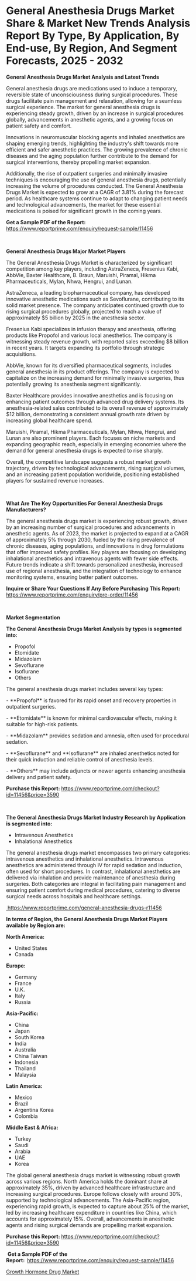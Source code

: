 <p><h1>General Anesthesia Drugs Market Share & Market New Trends Analysis Report By Type, By Application, By End-use, By Region, And Segment Forecasts, 2025 - 2032</h1></p><p><strong>General Anesthesia Drugs Market Analysis and Latest Trends</strong></p>
<p><p>General anesthesia drugs are medications used to induce a temporary, reversible state of unconsciousness during surgical procedures. These drugs facilitate pain management and relaxation, allowing for a seamless surgical experience. The market for general anesthesia drugs is experiencing steady growth, driven by an increase in surgical procedures globally, advancements in anesthetic agents, and a growing focus on patient safety and comfort. </p><p>Innovations in neuromuscular blocking agents and inhaled anesthetics are shaping emerging trends, highlighting the industry's shift towards more efficient and safer anesthetic practices. The growing prevalence of chronic diseases and the aging population further contribute to the demand for surgical interventions, thereby propelling market expansion. </p><p>Additionally, the rise of outpatient surgeries and minimally invasive techniques is encouraging the use of general anesthesia drugs, potentially increasing the volume of procedures conducted. The General Anesthesia Drugs Market is expected to grow at a CAGR of 3.81% during the forecast period. As healthcare systems continue to adapt to changing patient needs and technological advancements, the market for these essential medications is poised for significant growth in the coming years.</p></p>
<p><strong>Get a Sample PDF of the Report:&nbsp;</strong> <a href="https://www.reportprime.com/enquiry/request-sample/11456?utm_campaign=2320&utm_medium=2&utm_source=Github&utm_content=ia&utm_term=20032025&utm_id=general-anesthesia-drugs">https://www.reportprime.com/enquiry/request-sample/11456</a></p>
<p>&nbsp;</p>
<p><strong>General Anesthesia Drugs Major Market Players</strong></p>
<p><p>The General Anesthesia Drugs Market is characterized by significant competition among key players, including AstraZeneca, Fresenius Kabi, AbbVie, Baxter Healthcare, B. Braun, Maruishi, Piramal, Hikma Pharmaceuticals, Mylan, Nhwa, Hengrui, and Lunan. </p><p>AstraZeneca, a leading biopharmaceutical company, has developed innovative anesthetic medications such as Sevoflurane, contributing to its solid market presence. The company anticipates continued growth due to rising surgical procedures globally, projected to reach a value of approximately $5 billion by 2025 in the anesthesia sector.</p><p>Fresenius Kabi specializes in infusion therapy and anesthesia, offering products like Propofol and various local anesthetics. The company is witnessing steady revenue growth, with reported sales exceeding $8 billion in recent years. It targets expanding its portfolio through strategic acquisitions.</p><p>AbbVie, known for its diversified pharmaceutical segments, includes general anesthesia in its product offerings. The company is expected to capitalize on the increasing demand for minimally invasive surgeries, thus potentially growing its anesthesia segment significantly.</p><p>Baxter Healthcare provides innovative anesthetics and is focusing on enhancing patient outcomes through advanced drug delivery systems. Its anesthesia-related sales contributed to its overall revenue of approximately $12 billion, demonstrating a consistent annual growth rate driven by increasing global healthcare spend.</p><p>Maruishi, Piramal, Hikma Pharmaceuticals, Mylan, Nhwa, Hengrui, and Lunan are also prominent players. Each focuses on niche markets and expanding geographic reach, especially in emerging economies where the demand for general anesthesia drugs is expected to rise sharply.</p><p>Overall, the competitive landscape suggests a robust market growth trajectory, driven by technological advancements, rising surgical volumes, and an increasing patient population worldwide, positioning established players for sustained revenue increases.</p></p>
<p>&nbsp;</p>
<p><strong>What Are The Key Opportunities For General Anesthesia Drugs Manufacturers?</strong></p>
<p><p>The general anesthesia drugs market is experiencing robust growth, driven by an increasing number of surgical procedures and advancements in anesthetic agents. As of 2023, the market is projected to expand at a CAGR of approximately 5% through 2030, fueled by the rising prevalence of chronic diseases, aging populations, and innovations in drug formulations that offer improved safety profiles. Key players are focusing on developing inhalational anesthetics and intravenous agents with fewer side effects. Future trends indicate a shift towards personalized anesthesia, increased use of regional anesthesia, and the integration of technology to enhance monitoring systems, ensuring better patient outcomes.</p></p>
<p><strong>Inquire or Share Your Questions If Any Before Purchasing This Report:</strong> <a href="https://www.reportprime.com/enquiry/pre-order/11456?utm_campaign=2320&utm_medium=2&utm_source=Github&utm_content=ia&utm_term=20032025&utm_id=general-anesthesia-drugs">https://www.reportprime.com/enquiry/pre-order/11456</a></p>
<p>&nbsp;</p>
<p><strong>Market Segmentation</strong></p>
<p><strong>The General Anesthesia Drugs Market Analysis by types is segmented into:</strong></p>
<p><ul><li>Propofol</li><li>Etomidate</li><li>Midazolam</li><li>Sevoflurane</li><li>Isoflurane</li><li>Others</li></ul></p>
<p><p>The general anesthesia drugs market includes several key types: </p><p>- **Propofol** is favored for its rapid onset and recovery properties in outpatient surgeries.</p><p>- **Etomidate** is known for minimal cardiovascular effects, making it suitable for high-risk patients.</p><p>- **Midazolam** provides sedation and amnesia, often used for procedural sedation.</p><p>- **Sevoflurane** and **Isoflurane** are inhaled anesthetics noted for their quick induction and reliable control of anesthesia levels.</p><p>- **Others** may include adjuncts or newer agents enhancing anesthesia delivery and patient safety.</p></p>
<p><strong>Purchase this Report:&nbsp;</strong><a href="https://www.reportprime.com/checkout?id=11456&price=3590&utm_campaign=2320&utm_medium=2&utm_source=Github&utm_content=ia&utm_term=20032025&utm_id=general-anesthesia-drugs">https://www.reportprime.com/checkout?id=11456&price=3590</a></p>
<p>&nbsp;</p>
<p><strong>The General Anesthesia Drugs Market Industry Research by Application is segmented into:</strong></p>
<p><ul><li>Intravenous Anesthetics</li><li>Inhalational Anesthetics</li></ul></p>
<p><p>The general anesthesia drugs market encompasses two primary categories: intravenous anesthetics and inhalational anesthetics. Intravenous anesthetics are administered through IV for rapid sedation and induction, often used for short procedures. In contrast, inhalational anesthetics are delivered via inhalation and provide maintenance of anesthesia during surgeries. Both categories are integral in facilitating pain management and ensuring patient comfort during medical procedures, catering to diverse surgical needs across hospitals and healthcare settings.</p></p>
<p><a href="https://www.reportprime.com/general-anesthesia-drugs-r11456?utm_campaign=2320&utm_medium=2&utm_source=Github&utm_content=ia&utm_term=20032025&utm_id=general-anesthesia-drugs">&nbsp;https://www.reportprime.com/general-anesthesia-drugs-r11456</a></p>
<p><strong>In terms of Region, the General Anesthesia Drugs Market Players available by Region are:</strong></p>
<p>
    <p> <strong> North America: </strong>
        <ul>
            <li>United States</li>
            <li>Canada</li>
        </ul>
        </p> 
    <p> <strong> Europe: </strong>
        <ul>
            <li>Germany</li>
            <li>France</li>
            <li>U.K.</li>
            <li>Italy</li>
            <li>Russia</li>
        </ul>
        </p> 
    <p> <strong> Asia-Pacific: </strong>
        <ul>
            <li>China</li>
            <li>Japan</li>
            <li>South Korea</li>
            <li>India</li>
            <li>Australia</li>
            <li>China Taiwan</li>
            <li>Indonesia</li>
            <li>Thailand</li>
            <li>Malaysia</li>
        </ul>
        </p> 
    <p> <strong> Latin America: </strong>
        <ul>
            <li>Mexico</li>
            <li>Brazil</li>
            <li>Argentina Korea</li>
            <li>Colombia</li>
        </ul>
        </p> 
    <p> <strong> Middle East & Africa: </strong>
        <ul>
            <li>Turkey</li>
            <li>Saudi</li>
            <li>Arabia</li>
            <li>UAE</li>
            <li>Korea</li>
        </ul>
    </p>
    </p>
<p><p>The global general anesthesia drugs market is witnessing robust growth across various regions. North America holds the dominant share at approximately 35%, driven by advanced healthcare infrastructure and increasing surgical procedures. Europe follows closely with around 30%, supported by technological advancements. The Asia-Pacific region, experiencing rapid growth, is expected to capture about 25% of the market, led by increasing healthcare expenditure in countries like China, which accounts for approximately 15%. Overall, advancements in anesthetic agents and rising surgical demands are propelling market expansion.</p></p>
<p><strong>Purchase this Report: </strong><a href="https://www.reportprime.com/checkout?id=11456&price=3590&utm_campaign=2320&utm_medium=2&utm_source=Github&utm_content=ia&utm_term=20032025&utm_id=general-anesthesia-drugs">https://www.reportprime.com/checkout?id=11456&price=3590</a></p>
<p>&nbsp;<strong>Get a Sample PDF of the Report:&nbsp;&nbsp;</strong><a href="https://www.reportprime.com/enquiry/request-sample/11456?utm_campaign=2320&utm_medium=2&utm_source=Github&utm_content=ia&utm_term=20032025&utm_id=general-anesthesia-drugs">https://www.reportprime.com/enquiry/request-sample/11456</a></p>
<p><strong></strong></p>
<p><p><a href="https://github.com/roffefaith6l/Market-Research-Report-List-1/blob/main/growth-hormone-drug-market.md?utm_campaign=2320&utm_medium=2&utm_source=Github&utm_content=ia&utm_term=20032025&utm_id=general-anesthesia-drugs">Growth Hormone Drug Market</a></p></p>